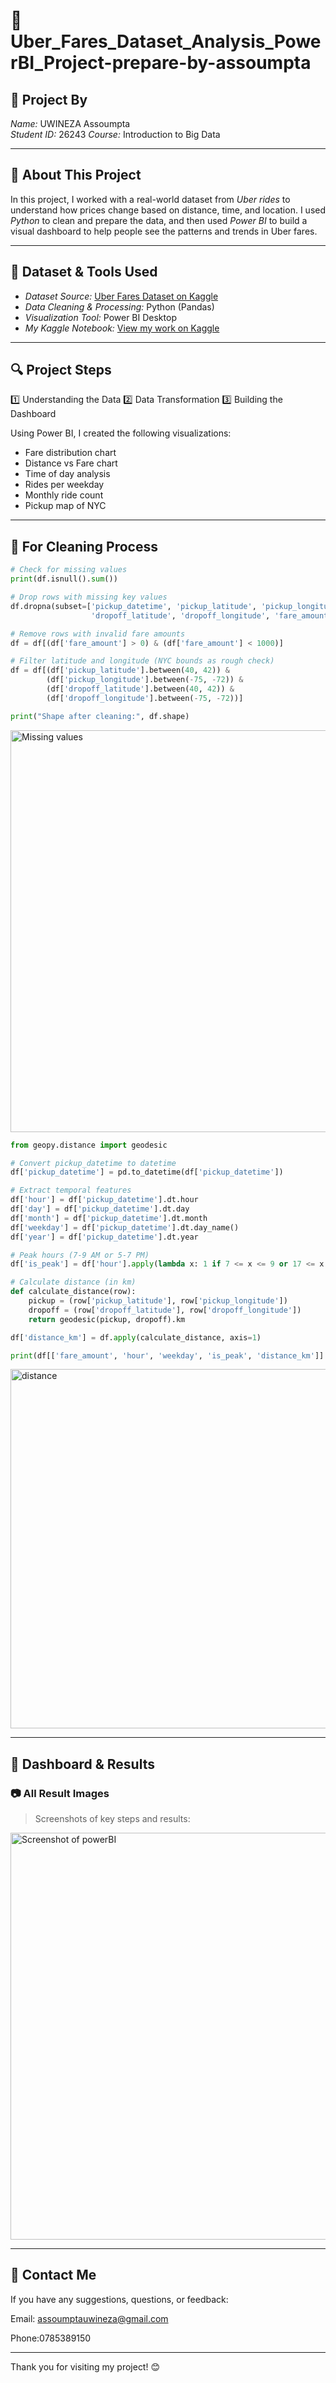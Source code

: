 # 🚕 Uber_Fares_Dataset_Analysis_PowerBI_Project-prepare-by-assoumpta

## 👤 Project By

*Name:* UWINEZA Assoumpta  
*Student ID:* 26243
*Course:* Introduction to Big Data

---

## 📘 About This Project

In this project, I worked with a real-world dataset from *Uber rides* to understand how prices change based on distance, time, and location. I used *Python* to clean and prepare the data, and then used *Power BI* to build a visual dashboard to help people see the patterns and trends in Uber fares.

---

## 📂 Dataset & Tools Used

- *Dataset Source:* [Uber Fares Dataset on Kaggle](https://www.kaggle.com/datasets/yasserh/uber-fares-dataset)
- *Data Cleaning & Processing:* Python (Pandas)
- *Visualization Tool:* Power BI Desktop
- *My Kaggle Notebook:* [View my work on Kaggle](https://www.kaggle.com/code/assoumptauwineza/assignment-by-using-kaggle/edit)

---

## 🔍 Project Steps

1️⃣ Understanding the Data
2️⃣ Data Transformation
3️⃣ Building the Dashboard

Using Power BI, I created the following visualizations:

- Fare distribution chart
- Distance vs Fare chart
- Time of day analysis
- Rides per weekday
- Monthly ride count
- Pickup map of NYC

---

## 🧽 For Cleaning Process

```python
# Check for missing values
print(df.isnull().sum())

# Drop rows with missing key values
df.dropna(subset=['pickup_datetime', 'pickup_latitude', 'pickup_longitude',
                  'dropoff_latitude', 'dropoff_longitude', 'fare_amount'], inplace=True)

# Remove rows with invalid fare amounts
df = df[(df['fare_amount'] > 0) & (df['fare_amount'] < 1000)]

# Filter latitude and longitude (NYC bounds as rough check)
df = df[(df['pickup_latitude'].between(40, 42)) & 
        (df['pickup_longitude'].between(-75, -72)) &
        (df['dropoff_latitude'].between(40, 42)) &
        (df['dropoff_longitude'].between(-75, -72))]

print("Shape after cleaning:", df.shape)
```
<img width="1143" height="643" alt="Missing values" src="https://github.com/user-attachments/assets/ae18b03f-38d7-4deb-b8a3-fa3ba946fd43" />


```python
from geopy.distance import geodesic

# Convert pickup_datetime to datetime
df['pickup_datetime'] = pd.to_datetime(df['pickup_datetime'])

# Extract temporal features
df['hour'] = df['pickup_datetime'].dt.hour
df['day'] = df['pickup_datetime'].dt.day
df['month'] = df['pickup_datetime'].dt.month
df['weekday'] = df['pickup_datetime'].dt.day_name()
df['year'] = df['pickup_datetime'].dt.year

# Peak hours (7-9 AM or 5-7 PM)
df['is_peak'] = df['hour'].apply(lambda x: 1 if 7 <= x <= 9 or 17 <= x <= 19 else 0)

# Calculate distance (in km)
def calculate_distance(row):
    pickup = (row['pickup_latitude'], row['pickup_longitude'])
    dropoff = (row['dropoff_latitude'], row['dropoff_longitude'])
    return geodesic(pickup, dropoff).km

df['distance_km'] = df.apply(calculate_distance, axis=1)

print(df[['fare_amount', 'hour', 'weekday', 'is_peak', 'distance_km']].head())

```


<img width="1189" height="575" alt="distance" src="https://github.com/user-attachments/assets/70b063ce-29bb-4885-8048-263d131102f8" />

---

## 📸 Dashboard & Results

### 📷 All Result Images

> Screenshots of key steps and results:

<img width="1189" height="651" alt="Screenshot of powerBI" src="https://github.com/user-attachments/assets/74b8c24e-a837-461e-abe0-8a63ce4f907d" />

---

## 🙋 Contact Me

If you have any suggestions, questions, or feedback:

Email: assoumptauwineza@gmail.com

Phone:0785389150

---

Thank you for visiting my project! 😊
